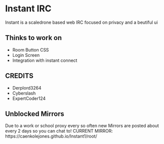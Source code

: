 <h1>Instant IRC</h1>
Instant is a scaledrone based web IRC focused on privacy and a beutiful ui
<h2>Thinks to work on</h2>
<ul>
  <li>Room Button CSS</li>
  <li>Login Screen</li>
  <li>Integration with instant connect</li>
</ul>

<h2>CREDITS</h2>
<ul>
  <li>Derplord3264</li>
  <li>Cyberslash</li>
  <li>ExpertCoder124</li>
</ul>

<h2>Unblocked Mirrors</h2>
Due to a work or school proxy every so often new Mirrors are posted about every 
2 days so you can chat to!
CURRENT MIRROR: https://caenkolejones.github.io/Instant1/root/
